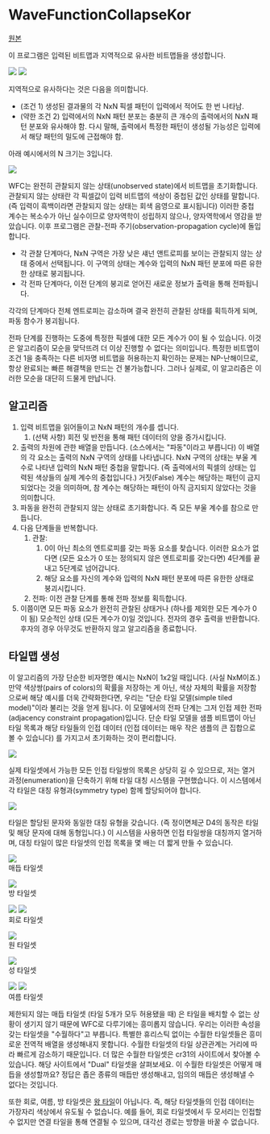 # WaveFunctionCollapseKor
[원본](https://github.com/mxgmn/WaveFunctionCollapse)

이 프로그램은 입력된 비트맵과 지역적으로 유사한 비트맵들을 생성합니다.

![](https://raw.githubusercontent.com/mxgmn/Blog/master/resources/wfc.png)
![](https://camo.githubusercontent.com/6156e7afcb795d6a05fe7f02a43b5a477ad6eec8df3293db7509b4d6aa7d830f/687474703a2f2f692e696d6775722e636f6d2f734e75425653722e676966)

지역적으로 유사하다는 것은 다음을 의미합니다.
* (조건 1) 생성된 결과물의 각 NxN 픽셀 패턴이 입력에서 적어도 한 번 나타남.
* (약한 조건 2) 입력에서의 NxN 패턴 분포는 충분히 큰 개수의 출력에서의 NxN 패턴 분포와 유사해야 함. 다시 말해, 출력에서 특정한 패턴이 생성될 가능성은 입력에서 해당 패턴의 밀도에 근접해야 함.

아래 예시에서의 N 크기는 3입니다.

![](https://raw.githubusercontent.com/mxgmn/Blog/master/resources/wfc-patterns.png)

WFC는 완전히 관찰되지 않는 상태(unobserved state)에서 비트맵을 초기화합니다. 관찰되지 않는 상태란 각 픽셀값이 입력 비트맵의 색상이 중첩된 값인 상태를 말합니다. (즉 입력이 흑백이라면 관찰되지 않는 상태는 회색 음영으로 표시됩니다) 이러한 중첩 계수는 복소수가 아닌 실수이므로 양자역학이 성립하지 않으나, 양자역학에서 영감을 받았습니다. 이후 프로그램은 관찰-전파 주기(observation-propagation cycle)에 돌입합니다.
* 각 관찰 단계마다, NxN 구역은 가장 낮은 섀넌 앤트로피를 보이는 관찰되지 않는 상태 중에서 선택됩니다. 이 구역의 상태는 계수와 입력의 NxN 패턴 분포에 따른 유한한 상태로 붕괴됩니다.
* 각 전파 단계마다, 이전 단계의 붕괴로 얻어진 새로운 정보가 출력을 통해 전파됩니다.

각각의 단계마다 전체 엔트로피는 감소하며 결국 완전히 관찰된 상태를 획득하게 되며, 파동 함수가 붕괴됩니다.

전파 단계를 진행하는 도중에 특정한 픽셀에 대한 모든 계수가 0이 될 수 있습니다. 이것은 알고리즘이 모순을 맞닥뜨려 더 이상 진행할 수 없다는 의미입니다. 특정한 비트맵이 조건 1을 충족하는 다른 비자명 비트맵을 허용하는지 확인하는 문제는 NP-난해이므로, 항상 완료되는 빠른 해결책을 만드는 건 불가능합니다. 그러나 실제로, 이 알고리즘은 이러한 모순을 대단히 드물게 만납니다.


## 알고리즘
1. 입력 비트맵을 읽어들이고 NxN 패턴의 개수를 셉니다.
    1. (선택 사항) 회전 및 반전을 통해 패턴 데이터의 양을 증가시킵니다.
2. 출력의 차원에 관한 배열을 만듭니다. (소스에서는 "파동"이라고 부릅니다) 이 배열의 각 요소는 출력의 NxN 구역의 상태를 나타냅니다. NxN 구역의 상태는 부울 계수로 나타낸 입력의 NxN 패턴 중첩을 말합니다. (즉 출력에서의 픽셀의 상태는 입력된 색상들의 실제 계수의 중첩입니다.) 거짓(False) 계수는 해당하는 패턴이 금지되었다는 것을 의미하며, 참 계수는 해당하는 패턴이 아직 금지되지 않았다는 것을 의미합니다.
3. 파동을 완전히 관찰되지 않는 상태로 초기화합니다. 즉 모든 부울 계수를 참으로 만듭니다.
4. 다음 단계들을 반복합니다.
    1. 관찰:
        1. 0이 아닌 최소의 엔트로피를 갖는 파동 요소를 찾습니다. 이러한 요소가 없다면 (모든 요소가 0 또는 정의되지 않은 엔트로피를 갖는다면) 4단계를 끝내고 5단계로 넘어갑니다.
        2. 해당 요소를 자신의 계수와 입력의 NxN 패턴 분포에 따른 유한한 상태로 붕괴시킵니다.
    2. 전파: 이전 관찰 단계를 통해 전파 정보를 획득합니다.
5. 이쯤이면 모든 파동 요소가 완전히 관찰된 상태거나 (하나를 제외한 모든 계수가 0이 됨) 모순적인 상태 (모든 계수가 0)일 것입니다. 전자의 경우 출력을 반환합니다. 후자의 경우 아무것도 반환하지 않고 알고리즘을 종료합니다.


## 타일맵 생성
이 알고리즘의 가장 단순한 비자명한 예시는 NxN이 1x2일 때입니다. (사실 NxM이죠.) 만약 색상쌍(pairs of colors)의 확률을 저장하는 게 아닌, 색상 자체의 확률을 저장함으로써 해당 예시를 더욱 간략화한다면, 우리는 "단순 타일 모델(simple tiled model)"이라 불리는 것을 얻게 됩니다. 이 모델에서의 전파 단계는 그저 인접 제한 전파(adjacency constraint propagation)입니다. 단순 타일 모델을 샘플 비트맵이 아닌 타일 목록과 해당 타일들의 인접 데이터 (인접 데이터는 매우 작은 샘플의 큰 집합으로 볼 수 있습니다) 를 가지고서 초기화하는 것이 편리합니다.

![](http://i.imgur.com/jIctSoT.gif)

실제 타일셋에서 가능한 모든 인접 타일쌍의 목록은 상당히 길 수 있으므로, 저는 열거 과정(enumeration)을 단축하기 위해 타일 대칭 시스템을 구현했습니다. 이 시스템에서 각 타일은 대칭 유형과(symmetry type) 함께 할당되어야 합니다.

![](https://raw.githubusercontent.com/mxgmn/Blog/master/resources/wfc-symmetry-system.png)

타일은 할당된 문자와 동일한 대칭 유형을 갖습니다. (즉 정이면체군 D4의 동작은 타일 및 해당 문자에 대해 동형입니다.) 이 시스템을 사용하면 인접 타일쌍을 대칭까지 열거하며, 대칭 타일이 많은 타일셋의 인접 목록을 몇 배는 더 짧게 만들 수 있습니다.

![](https://raw.githubusercontent.com/mxgmn/Blog/master/resources/wfc-knots.png)   
매듭 타일셋
   
![](https://raw.githubusercontent.com/mxgmn/Blog/master/resources/wfc-rooms.png)   
방 타일셋
   
![](https://raw.githubusercontent.com/mxgmn/Blog/master/resources/wfc-circuit-1.png)
![](https://raw.githubusercontent.com/mxgmn/Blog/master/resources/wfc-circuit-2.png)   
회로 타일셋
   
![](https://raw.githubusercontent.com/mxgmn/Blog/master/resources/wfc-circles.png)   
원 타일셋
   
![](https://raw.githubusercontent.com/mxgmn/Blog/master/resources/wfc-castle.png)   
성 타일셋
   
![](https://raw.githubusercontent.com/mxgmn/Blog/master/resources/wfc-summer-1.png)
![](https://raw.githubusercontent.com/mxgmn/Blog/master/resources/wfc-summer-2.png)   
여름 타일셋

제한되지 않는 매듭 타일셋 (타일 5개가 모두 허용됐을 때) 은 타일을 배치할 수 없는 상황이 생기지 않기 때문에 WFC로 다루기에는 흥미롭지 않습니다. 우리는 이러한 속성을 갖는 타일셋을 "수월하다"고 부릅니다. 특별한 휴리스틱 없이는 수월한 타일셋들은 흥미로운 전역적 배열을 생성해내지 못합니다. 수월한 타일셋의 타일 상관관계는 거리에 따라 빠르게 감소하기 때문입니다. 더 많은 수월한 타일셋은 cr31의 사이트에서 찾아볼 수 있습니다. 해당 사이트에서 "Dual" 타일셋을 살펴보세요. 이 수월한 타일셋은 어떻게 매듭을 생성할까요? 정답은 좁은 종류의 매듭만 생성해내고, 임의의 매듭은 생성해낼 수 없다는 것입니다.

또한 회로, 여름, 방 타일셋은 [왕 타일](https://en.wikipedia.org/wiki/Wang_tile)이 아닙니다. 즉, 해당 타일셋들의 인접 데이터는 가장자리 색상에서 유도될 수 없습니다. 예를 들어, 회로 타일셋에서 두 모서리는 인접할 수 없지만 연결 타일을 통해 연결될 수 있으며, 대각선 경로는 방향을 바꿀 수 없습니다.
